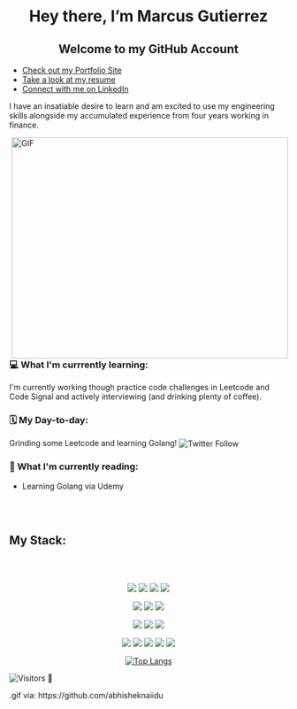 <h1 align="center"> Hey there, I’m Marcus Gutierrez </h1>


<h2 align="center"> Welcome to my GitHub Account</h2>

- [Check out my Portfolio Site](https://www.marcus-gutierrez.com)
- [Take a look at my resume](https://drive.google.com/file/d/1nkjJ12e1PrzrGZXafvm8x3AkOBzvUQrt/view?usp=sharing)
- [Connect with me on LinkedIn](https://www.linkedin.com/in/gutierrezmarcus/)

<p> I have an insatiable desire to learn and am excited to use my engineering skills alongside my accumulated experience from four years working in finance. </p>


  
<img align="right" alt="GIF" src="https://github.com/abhisheknaiidu/abhisheknaiidu/blob/master/code.gif?raw=true" width="500" height="400" />
    
<h3> 💻  What I'm currrently learning: </h3> 
I'm currently working though practice code challenges in Leetcode and Code Signal and actively interviewing (and drinking plenty of coffee).  
<h3> 🗓 My Day-to-day: </h3>
Grinding some Leetcode and learning Golang! 
<img align="center" alt="Twitter Follow" src="https://img.shields.io/twitter/follow/CodesMgutierrez?style=social">
<h3> 📗 What I'm currently reading: </h3>

- Learning Golang via Udemy



<br></br>
<h2>My Stack: </h2>
<br></br>
<div align="center">

![](https://img.shields.io/badge/Language-Javascript-informational?style=flat&logo=javascript&logoColor=yellow&color=2bbc8a)
![](https://img.shields.io/badge/Language-HTML-informational?style=flat&logo=html&logoColor=orange&color=2bbc8a)
![](https://img.shields.io/badge/Language-CSS-informational?style=flat&logo=css&logoColor=blue&color=2bbc8a)
  ![](https://img.shields.io/badge/Preprocessor-SASS-informational?style=flat&logo=sass&logoColor=pink&color=2bbc8a)

![](https://img.shields.io/badge/Language-Python-informational?style=flat&logo=python&logoColor=yellow&color=2bbc8a)
![](https://img.shields.io/badge/Language-SQL-informational?style=flat&logo=SQL&logoColor=white&color=2bbc8a)
![](https://img.shields.io/badge/Language-Go-informational?style=flat&logo=go&logoColor=blue&color=2bbc8a)


![](https://img.shields.io/badge/Framework-React.js-informational?style=flat&logo=react&logoColor=blue&color=2bbc8a)
![](https://img.shields.io/badge/Framework-ReactNative-informational?style=flat&logo=react&logoColor=blue&color=2bbc8a)
![](https://img.shields.io/badge/Framework-Gatsby-informational?style=flat&logo=gatsby&logoColor=purple&color=2bbc8a)


![](https://img.shields.io/badge/Runtime-Node.js-informational?style=flat&logo=node.js&logoColor=green&color=2bbc8a)
![](https://img.shields.io/badge/Framework-Express.js-informational?style=flat&logo=express&logoColor=orange&color=2bbc8a)
![](https://img.shields.io/badge/Framework-Django-informational?style=flat&logo=django&logoColor=green&color=2bbc8a)
![](https://img.shields.io/badge/Tools-PostgreSQL-informational?style=flat&logo=postgresql&logoColor=navy&color=2bbc8a)
![](https://img.shields.io/badge/Tools-MongoDB-informational?style=flat&logo=mongodb&logoColor=green&color=2bbc8a)
</div>



<div align=center>
  
[![Top Langs](https://github-readme-stats.vercel.app/api/top-langs/?username=mgtz505&langs_count=10&layout=compact)](https://github.com/mgtz505/github-readme-stats)
  
</div>


![Visitors](https://visitor-badge.glitch.me/badge?page_id=mgtz505/mgtz505)
👀
<p>
.gif via: https://github.com/abhisheknaiidu
 </p>

<!---
mgtz505/mgtz505 is a ✨ special ✨ repository because its `README.md` (this file) appears on your GitHub profile.
You can click the Preview link to take a look at your changes.
--->
